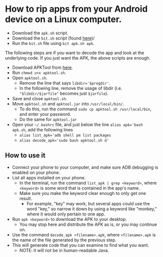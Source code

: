 # How to rip apps from your Android device on a Linux computer.

* Download the `apk.sh` script.
* Download the `bit.sh` script (found [here](https://github.com/bjchau/bit))/
* Run the `bit.sh` file using `bit apk.sh apk`.

The following steps are if you want to decode the app and look at the underlying code. If you just want the APK, the above scripts are enough.
* Download APKTool from [here](https://ibotpeaches.github.io/Apktool/install/).
* Run `chmod u+x apktool.sh`.
* Open `apktool.sh`.
  * Remove the line that says `libdir='$progdir'`.
  * In the following line, remove the usage of libdir (i.e. `"$libdir/$jarfile"` becomes just `$jarfile`).
* Save and close `apktool.sh`.
* Move `apktool.sh` and `apktool.jar` into `/usr/local/bin/`.
  * To do this, run the command `sudo cp apktool.sh /usr/local/bin`, and enter your password.
  * Do the same for `apktool.jar`
* Open your `~/.bashrc` file, and just below the line `alias apk='bash apk.sh`, add the following lines
  * `alias list_apk='adb shell pm list packages`
  * `alias decode_apk='sudo bash apktool.sh d'`


## How to use it

* Connect your phone to your computer, and make sure ADB debugging is enabled on your phone.
* List all apps installed on your phone.
  * In the terminal, run the command `list_apk | grep <keyword>`, where `<keyword>` is some word that is contained in the app's name.
  * Make sure you make the keyword clear enough to only get one result.
    * For example, "key" may work, but several apps could use the word "key," so narrow it down by using a keyword like "monkey," where it would only pertain to one app.
* Run `apk <keyword>` to download the APK to your desktop.
  * You may stop here and distribute the APK as is, or you may continue on.
* Use the command `decode_apk <filename>.apk`, where `<filename>.apk` is the name of the file generated by the previous step.
* This will generate code that you can examine to find what you want. 
  * NOTE: it will not be in human-readable Java.

